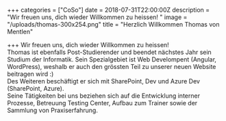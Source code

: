 +++
categories = ["CoSo"]
date = 2018-07-31T22:00:00Z
description = "Wir freuen uns, dich wieder Willkommen zu heissen! "
image = "/uploads/thomas-300x254.png"
title = "Herzlich Willkommen Thomas von Mentlen"

+++
Wir freuen uns, dich wieder Willkommen zu heissen!   
Thomas ist ebenfalls Post-Studierender und beendet nächstes Jahr sein Studium der Informatik. Sein Spezialgebiet ist Web Develompent (Angular, WordPress), weshalb er auch den grössten Teil zu unserer neuen Website beitragen wird :)  
Des Weiteren beschäftigt er sich mit SharePoint, Dev und Azure Dev (SharePoint, Azure).  
Seine Tätigkeiten bei uns beziehen sich auf die Entwicklung interner Prozesse, Betreuung Testing Center, Aufbau zum Trainer sowie der Sammlung von Praxiserfahrung.